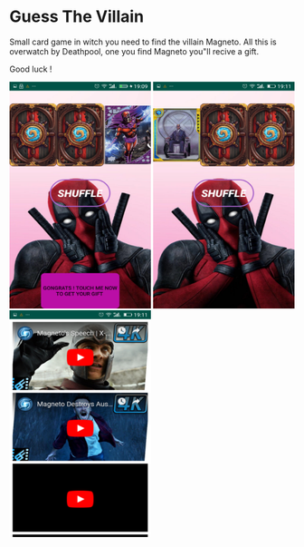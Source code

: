 # Guess The Villain


Small card game in witch you need to find the villain Magneto. All this is overwatch by Deathpool, one you find Magneto you"ll recive a gift.

Good luck !

<img src="https://github.com/Sorin006/Guess-The-Villain/blob/master/3.png" height="400" width="250">  <img src="https://github.com/Sorin006/Guess-The-Villain/blob/master/2.png" height="400" width="250"> <img src="https://github.com/Sorin006/Guess-The-Villain/blob/master/1.png" height="400" width="250"> 




